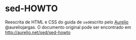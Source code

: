 # sed-HOWTO

Reescrita de HTML e CSS do guida de `sed`escrito pelo [Aurelio](httpL//aurelio.net) @aureliojargas.
O documento original pode ser encontrado em http://aurelio.net/sed/sed-howto
